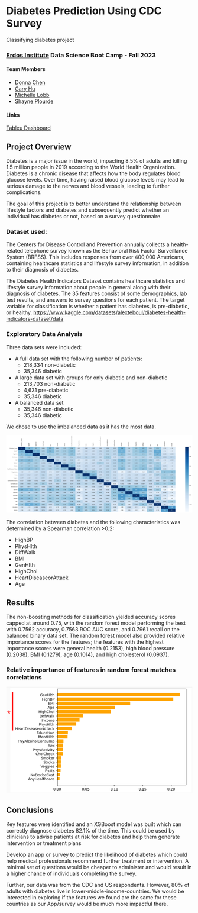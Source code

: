 # Diabetes Prediction Using CDC Survey
Classifying diabetes project

### [Erdos Institute](https://www.erdosinstitute.org/) Data Science Boot Camp - Fall 2023

#### Team Members
- [Donna Chen](https://www.linkedin.com/in/donna-chen-1b245a19b/)
- [Gary Hu]()
- [Michelle Lobb](https://www.linkedin.com/in/michelle-lobb-94a038222/)
- [Shayne Plourde](https://www.linkedin.com/in/shayne-plourde/)

#### Links
[Tableu Dashboard](https://public.tableau.com/views/ErdosBiomedicalCategorization/Dashboard2?:language=en-US&:display_count=n&:origin=viz_share_link)

## Project Overview
Diabetes is a major issue in the world, impacting 8.5% of adults and killing 1.5 million people in 2019 according to the World Health Organization. Diabetes is a chronic disease that affects how the body regulates blood glucose levels. Over time, having raised blood glucose levels may lead to serious damage to the nerves and blood vessels, leading to further complications. 

The goal of this project is to better understand the relationship between lifestyle factors and diabetes and subsequently predict whether an individual has diabetes or not, based on a survey questionnaire.


### Dataset used:
The Centers for Disease Control and Prevention annually collects a health-related telephone survey known as the Behavioral Risk Factor Surveillance System (BRFSS). This includes responses from over 400,000 Americans, containing healthcare statistics and lifestyle survey information, in addition to their diagnosis of diabetes. 

The Diabetes Health Indicators Dataset contains healthcare statistics and lifestyle survey information about people in general along with their diagnosis of diabetes. The 35 features consist of some demographics, lab test results, and answers to survey questions for each patient. The target variable for classification is whether a patient has diabetes, is pre-diabetic, or healthy.
https://www.kaggle.com/datasets/alexteboul/diabetes-health-indicators-dataset/data



###  Exploratory Data Analysis

Three data sets were included:
- A full data set with the following number of patients: 
    - 218,334 non-diabetic 
    - 35,346 diabetic
- A large data set with groups for only diabetic and non-diabetic
    - 213,703 non-diabetic
    - 4,631 pre-diabetic
    - 35,346 diabetic
- A balanced data set
    - 35,346 non-diabetic
    - 35,346 diabetic

We chose to use the imbalanced data as it has the most data.

![EDA of the correlation of factors to diabetes](image.png)

The correlation between diabetes and the following characteristics was determined by a Spearman correlation >0.2:

 - HighBP
 - PhysHlth
 - DiffWalk
 - BMI
 - GenHlth
 - HighChol
 - HeartDiseaseorAttack
 - Age



## Results
The non-boosting methods for classification yielded accuracy scores capped at around 0.75, with the random forest model performing the best with 0.7562 accuracy, 0.7563 ROC AUC score, and 0.7961 recall on the balanced binary data set. The random forest model also provided relative importance scores for the features; the features with the highest importance scores were general health (0.2153), high blood pressure (0.2038), BMI (0.1279), age (0.1014), and high cholesterol (0.0937).

### Relative importance of features in random forest matches correlations

![Feature Importance](image-1.png)


## Conclusions

Key features were identified and an XGBoost model was built which can correctly diagnose diabetes 82.1% of the time.
This could be used by clinicians to advise patients at risk for diabetes and help them generate intervention or treatment plans

Develop an app or survey to predict the likelihood of diabetes which could help medical professionals recommend further treatment or intervention. A minimal set of questions would be cheaper to administer and would result in a higher chance of individuals completing the survey.

Further, our data was from the CDC and US respondents. However, 80% of adults with diabetes live in lower-middle-income-countries. We would be interested in exploring if the features we found are the same for these countries as our App/survey would be much more impactful there. 

